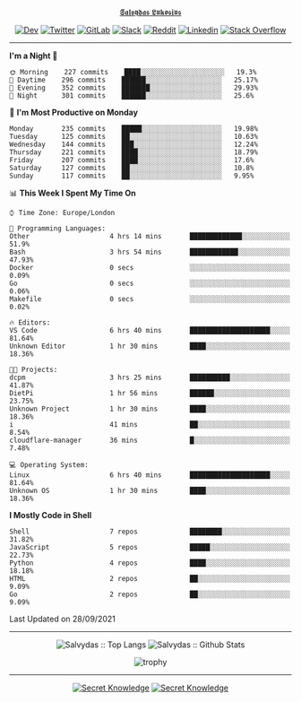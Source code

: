 <div align="center">
  
[𝕾𝖆𝖑𝖛𝖞𝖉𝖆𝖘 𝕷𝖚𝖐𝖔𝖘𝖎𝖚𝖘](https://git.io/JJwwg)
  
[![Dev](https://img.shields.io/badge/-DEV-222222?style=flat-square&logo=dev.to&logoColor=white&link=https://dev.to/sso/)](https://dev.to/sso/)
[![Twitter](https://img.shields.io/badge/-Twitter-222222?style=flat-square&logo=twitter&logoColor=white&link=https://twitter.com/digital_wizz/)](https://twitter.com/digital_wizz/)
[![GitLab](https://img.shields.io/badge/-GitLab-222222?style=flat-square&logo=GitLab&logoColor=white&link=https://gitlab.com/ss-o/)](https://gitlab.com/ss-o/)
[![Slack](https://img.shields.io/badge/-Slack-222222?style=flat-square&logo=Slack&logoColor=white&link=https://digital-teams.slack.com/)](https://digital-teams.slack.com/)
[![Reddit](https://img.shields.io/badge/-Reddit-222222?style=flat-square&logo=Reddit&logoColor=white&link=https://https://www.reddit.com/user/ss-o/)](https://www.reddit.com/user/ss-o/)
[![Linkedin](https://img.shields.io/badge/-LinkedIn-222222?style=flat-square&logo=Linkedin&logoColor=white&link=https://www.linkedin.com/in/digital-clouds/)](https://www.linkedin.com/in/digital-clouds/)
[![Stack Overflow](https://img.shields.io/badge/-Stack%20Overflow-222222?style=flat-square&logo=stack-overflow&logoColor=white&link=https://stackoverflow.com/users/13893752/salvydas-lukosius)](https://stackoverflow.com/users/13893752/salvydas-lukosius)
  
</div>

---

<!--START_SECTION:waka-->
**I'm a Night 🦉** 

```text
🌞 Morning    227 commits    ████░░░░░░░░░░░░░░░░░░░░░   19.3% 
🌆 Daytime    296 commits    ██████░░░░░░░░░░░░░░░░░░░   25.17% 
🌃 Evening    352 commits    ███████░░░░░░░░░░░░░░░░░░   29.93% 
🌙 Night      301 commits    ██████░░░░░░░░░░░░░░░░░░░   25.6%

```
📅 **I'm Most Productive on Monday** 

```text
Monday       235 commits    █████░░░░░░░░░░░░░░░░░░░░   19.98% 
Tuesday      125 commits    ██░░░░░░░░░░░░░░░░░░░░░░░   10.63% 
Wednesday    144 commits    ███░░░░░░░░░░░░░░░░░░░░░░   12.24% 
Thursday     221 commits    ████░░░░░░░░░░░░░░░░░░░░░   18.79% 
Friday       207 commits    ████░░░░░░░░░░░░░░░░░░░░░   17.6% 
Saturday     127 commits    ██░░░░░░░░░░░░░░░░░░░░░░░   10.8% 
Sunday       117 commits    ██░░░░░░░░░░░░░░░░░░░░░░░   9.95%

```


📊 **This Week I Spent My Time On** 

```text
⌚︎ Time Zone: Europe/London

💬 Programming Languages: 
Other                    4 hrs 14 mins       █████████████░░░░░░░░░░░░   51.9% 
Bash                     3 hrs 54 mins       ████████████░░░░░░░░░░░░░   47.93% 
Docker                   0 secs              ░░░░░░░░░░░░░░░░░░░░░░░░░   0.09% 
Go                       0 secs              ░░░░░░░░░░░░░░░░░░░░░░░░░   0.06% 
Makefile                 0 secs              ░░░░░░░░░░░░░░░░░░░░░░░░░   0.02%

🔥 Editors: 
VS Code                  6 hrs 40 mins       ████████████████████░░░░░   81.64% 
Unknown Editor           1 hr 30 mins        ████░░░░░░░░░░░░░░░░░░░░░   18.36%

🐱‍💻 Projects: 
dcpm                     3 hrs 25 mins       ██████████░░░░░░░░░░░░░░░   41.87% 
DietPi                   1 hr 56 mins        ██████░░░░░░░░░░░░░░░░░░░   23.75% 
Unknown Project          1 hr 30 mins        ████░░░░░░░░░░░░░░░░░░░░░   18.36% 
i                        41 mins             ██░░░░░░░░░░░░░░░░░░░░░░░   8.54% 
cloudflare-manager       36 mins             █░░░░░░░░░░░░░░░░░░░░░░░░   7.48%

💻 Operating System: 
Linux                    6 hrs 40 mins       ████████████████████░░░░░   81.64% 
Unknown OS               1 hr 30 mins        ████░░░░░░░░░░░░░░░░░░░░░   18.36%

```

**I Mostly Code in Shell** 

```text
Shell                    7 repos             ████████░░░░░░░░░░░░░░░░░   31.82% 
JavaScript               5 repos             █████░░░░░░░░░░░░░░░░░░░░   22.73% 
Python                   4 repos             ████░░░░░░░░░░░░░░░░░░░░░   18.18% 
HTML                     2 repos             ██░░░░░░░░░░░░░░░░░░░░░░░   9.09% 
Go                       2 repos             ██░░░░░░░░░░░░░░░░░░░░░░░   9.09%

```



 Last Updated on 28/09/2021
<!--END_SECTION:waka-->

---

<div align=center>

![Salvydas :: Top Langs](https://github-readme-stats.vercel.app/api/top-langs/?username=ss-o&langs_count=8&card_width=300&theme=blue-green&layout=compact)
![Salvydas :: Github Stats](https://github-readme-stats.vercel.app/api?username=ss-o&theme=blue-green&layout=compact&no-frame=true)
 
![trophy](https://github-profile-trophy.vercel.app/?username=ss-o&theme=darkhub&rank=SSS,SS,S,AAA,AA,A,B,C&no-frame=true)

---

[![Secret Knowledge](https://github-readme-stats.vercel.app/api/pin/?username=github&repo=government.github.com&card_width=150&theme=blue-green&layout=compact)](https://github.com/github/government.github.com)
[![Secret Knowledge](https://github-readme-stats.vercel.app/api/pin/?username=ss-o&repo=the-book-of-secret-knowledge&card_width=150&theme=blue-green&layout=compact)](https://github.com/ss-o/the-book-of-secret-knowledge)

</div>
